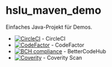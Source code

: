 # hslu_maven_demo

Einfaches Java-Projekt für Demos.

 * [![CircleCI](https://circleci.com/gh/rgisler/hslu_maven_demo.svg?style=svg)](https://circleci.com/gh/rgisler/hslu_maven_demo) - CircleCI
 * [![CodeFactor](https://www.codefactor.io/repository/github/rgisler/hslu_maven_demo/badge)](https://www.codefactor.io/repository/github/rgisler/hslu_maven_demo) - CodeFactor 
 * [![BCH compliance](https://bettercodehub.com/edge/badge/rgisler/hslu_maven_demo)](https://bettercodehub.com/) - BetterCodeHub
 * [![Coverity](https://scan.coverity.com/projects/12494/badge.svg)](https://scan.coverity.com/projects/rgisler-hslu_maven_demo) - Coverity Scan
